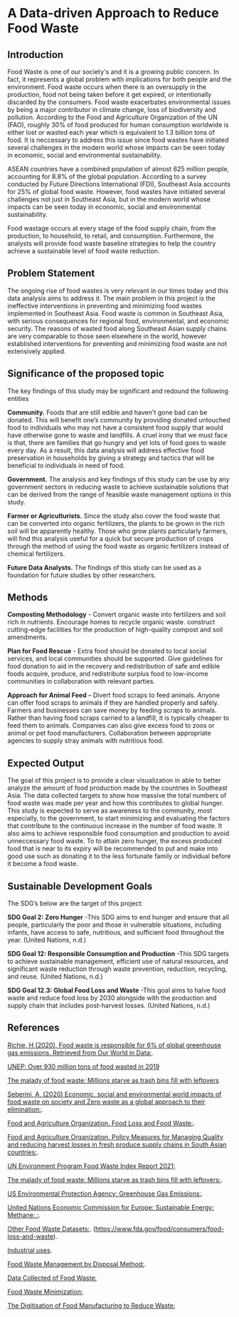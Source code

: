 # A Data-driven Approach to Reduce Food Waste

## Introduction

Food Waste is one of our society's and it is a growing public concern. In fact, it represents a global problem with implications for both people and the environment. Food waste occurs when there is an oversupply in the production, food not being taken before it get expired, or intentionally discarded by the consumers. Food waste exacerbates environmental issues by being a major contributor in climate change, loss of biodiversity and pollution. According to the Food and Agriculture Organization of the UN (FAO), roughly 30% of food produced for human consumption worldwide is either lost or wasted each year which is equivalent to 1.3 billion tons of food. It is neccessary to address this issue since food wastes have initiated several challenges in the modern world whose impacts can be seen today in economic, social and environmental sustainability. 

ASEAN countries have a combined population of almost 625 million people, accounting for 8.8% of the global population. According to a survey conducted by Future Directions International (FDI), Southeast Asia accounts for 25% of global food waste. However, food wastes have initiated several challenges not just in Southeast Asia, but in the modern world whose impacts can be seen today in economic, social and environmental sustainability. 

Food wastage occurs at every stage of the food supply chain, from the production, to household, to retail, and consumption. Furthermore, the analysts will provide food waste baseline strategies to help the country achieve a sustainable level of food waste reduction.  

## Problem Statement 

The ongoing rise of food wastes      is very relevant in our times today and this data analysis aims to address it. The main problem in this project is the ineffective interventions in preventing and minimizing food wastes implemented in Southeast Asia. Food waste is common in Southeast Asia, with serious consequences for regional food, environmental, and economic security. The reasons of wasted food along Southeast Asian supply chains are very comparable to those seen elsewhere in the world, however established interventions for preventing and minimizing food waste are not extensively applied. 

## Significance of the proposed topic
The key findings of this study may be significant and redound the following entities

**Community.** Foods that are still edible and haven't gone bad can be donated. This will benefit one’s community by providing donated untouched food to individuals who may not have a consistent food supply that would have otherwise gone to waste and landfills. A cruel irony that we must face is that, there are families that go hungry and yet lots of food goes to waste every day. As a result, this data analysis will address effective food preservation in households by giving a strategy and tactics that will be beneficial to individuals in need of food.  

**Government.** The analysis and key findings of this study can be use by any government sectors in reducing waste to achieve sustainable solutions that can be derived from the range of feasible waste management options in this study.

**Farmer or Agriculturists.** Since the study also cover the food waste that can be converted into organic fertilizers, the plants to be grown in the rich soil will be apparently healthy. Those who grow plants particularly farmers, will find this analysis useful for a quick but secure production of crops through the method of using the food waste as organic fertilizers instead of chemical fertilizers.

**Future Data Analysts.** The findings of this study can be used as a foundation for future studies by other researchers. 


## Methods

**Composting Methodology** - Convert organic waste into fertilizers and soil rich in nutrients. Encourage homes to recycle organic waste. construct cutting-edge facilities for the production of high-quality compost and soil amendments. 

**Plan for Food Rescue** - Extra food should be donated to local social services, and local communities should be supported. Give guidelines for food donation to aid in the recovery and redistribution of safe and edible foods acquire, produce, and redistribute surplus food to low-income communities in collaboration with relevant parties.

**Approach for Animal Feed** – Divert food scraps to feed animals. Anyone can offer food scraps to animals if they are handled properly and safely. Farmers and businesses can save money by feeding scraps to animals. Rather than having food scraps carried to a landfill, it is typically cheaper to feed them to animals. Companies can also give excess food to zoos or animal or pet food manufacturers. Collaboration between appropriate agencies to supply stray animals with nutritious food. 


## Expected Output
    
The goal of this project is to provide a clear visualization in able to better analyze the amount of food production made by the countries in Southeast Asia. The data collected targets to show how massive the total numbers of food waste was made per year and how this contributes to global hunger. This study is expected to serve as awareness to the community, most especially, to the government, to start minimizing and evaluating the factors that contribute to the continuous increase in the number of food waste. It also aims to achieve responsible food consumption and production to avoid unneccessary food waste.  To to attain zero hunger, the excess produced food that is near to its expiry will be recommended to put and make into good use such as donating it to the less fortunate family or individual before it become a food waste.

## Sustainable Development Goals
The SDG’s below are the target of this project: 
    
**SDG Goal 2: Zero Hunger** 
-This SDG aims to end hunger and ensure that all people, particularly the poor and those in vulnerable situations, including infants, have access to safe, nutritious, and sufficient food throughout the year. (United Nations, n.d.)

**SDG Goal 12: Responsible Consumption and Production** 
-This SDG targets to achieve sustainable management, efficient use of natural resources, and significant waste reduction through waste prevention, reduction, recycling, and reuse. (United Nations, n.d.) 
        
**SDG Goal 12.3: Global Food Loss and Waste** 
-This goal aims to halve food waste and reduce food loss by 2030 alongside with the production and supply chain that includes post-harvest losses. (United Nations, n.d.)

## References

[Richie, H (2020), Food waste is responsible for 6% of global greenhouse gas emissions. Retrieved from Our World in Data:](https://ourworldindata.org/food-waste-emissions).

[UNEP: Over 930 million tons of food wasted in 2019](https://www.philstar.com/headlines/2021/03/09/2082981/unep-over-930-million-tons-food-wasted-2019)

[The malady of food waste: Millions starve as trash bins fill with leftovers](https://newsinfo.inquirer.net/1505252/the-malady-of-food-waste-millions-starve-as-trash-bins-fill-with-leftovers)

[Seberini, A, (2020) Economic, social and environmental world impacts of food waste on society and Zero waste as a global approach to their elimination:](https://www.researchgate.net/publication/338507993_Economic_social_and_environmental_world_impacts_of_food_waste_on_society_and_Zero_waste_as_a_global_approach_to_their_elimination).

[Food and Agriculture Organization. Food Loss and Food Waste:](https://www.fao.org/food-loss-and-food-waste/flw-data).

[Food and Agriculture Organization. Policy Measures for Managing Quality and reducing harvest losses in fresh produce supply chains in South Asian countries:](https://www.fao.org/3/i7954e/i7954e.pdf).

[UN Environment Program Food Waste Index Report 2021:](https://www.unep.org/resources/report/unep-food-waste-index-report-2021.)

[The malady of food waste: Millions starve as trash bins fill with leftovers:](https://newsinfo.inquirer.net/1505252/the-malady-of-food-waste-millions-starve-as-trash-bins-fill-with-leftovers).

[US Environmental Protection Agency: Greenhouse Gas Emissions:](https://www.epa.gov/ghgemissions/overview-greenhouse-gases).

[United Nations Economic Commission for Europe: Sustainable Energy: Methane: :](https://unece.org/challenge).

[Other Food Waste Datasets:](https://stats.oecd.org/Index.aspx?DataSetCode=FOOD_WASTE).
(https://www.fda.gov/food/consumers/food-loss-and-waste). 

[Industrial uses](https://www.epa.gov/sustainable-management-food/industrial-uses-wasted-food#:~:text=Recycling%20wasted%20food%20through%20anaerobic,treatment%20plants%20and%20manure%20digesters). 

[Food Waste Management by Disposal Method:](https://www.technavio.com/report/food-waste-management-market-size-industry-analysis).

[Data Collected of Food Waste:](https://www.researchgate.net/figure/Data-collected-shown-in-an-excel-format_fig3_331373222)

[Food Waste Minimization:](https://www.researchgate.net/publication/332632695_Internet_of_Things_IoT_Literature_Review_of_investigating_applications_of_IoT_for_food_waste_minimization)

[The Digitisation of Food Manufacturing to Reduce Waste:](https://www.researchgate.net/publication/331373222_The_digitisation_of_food_manufacturing_to_reduce_waste_-_Case_study_of_a_ready_meal_factory)






